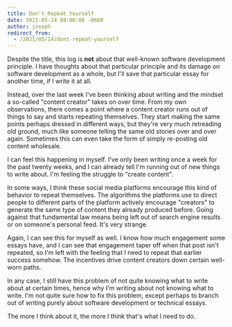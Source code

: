 ```yaml
---
title: Don't Repeat Yourself
date: 2021-05-14 08:00:00 -0600
author: joseph
redirect_from:
  - /2021/05/14/dont-repeat-yourself
---
```


Despite the title, this log is **not** about that well-known software development principle. I have thoughts about that particular principle and its damage on software development as a whole, but I'll save that particular essay for another time, if I write it at all.

Instead, over the last week I've been thinking about writing and the mindset a so-called "content creator" takes on over time. From my own observations, there comes a point where a content creator runs out of things to say and starts repeating themselves. They start making the same points perhaps dressed in different ways, but they're very much retreading old ground, much like someone telling the same old stories over and over again. Sometimes this can even take the form of simply re-posting old content wholesale.

I can feel this happening in myself. I've only been writing once a week for the past twenty weeks, and I can already tell I'm running out of new things to write about. I'm feeling the struggle to "create content".

In some ways, I think these social media platforms encourage this kind of behavior to repeat themselves. The algorithms the platforms use to direct people to different parts of the platform actively encourage "creators" to generate the same type of content they already produced before. Going against that fundamental law means being left out of search engine results or on someone's personal feed. It's very strange.

Again, I can see this for myself as well. I know how much engagement some essays have, and I can see that engagement taper off when that post isn't repeated, so I'm left with the feeling that I need to repeat that earlier success somehow. The incentives drive content creators down certain well-worn paths.

In any case, I still have this problem of not quite knowing what to write about at certain times, hence why I'm writing about not knowing what to write. I'm not quite sure how to fix this problem, except perhaps to branch out of writing purely about software development or technical essays.

The more I think about it, the more I think that's what I need to do.
